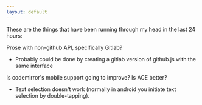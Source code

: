 ```yaml
---
layout: default
---
```


These are the things that have been running through my head in the last 24 hours:

Prose with non-github API, specifically Gitlab?

 * Probably could be done by creating a gitlab version of github.js with the same interface
 
Is codemirror's mobile support going to improve? Is ACE better?

 * Text selection doesn't work (normally in android you initiate text selection by double-tapping).
